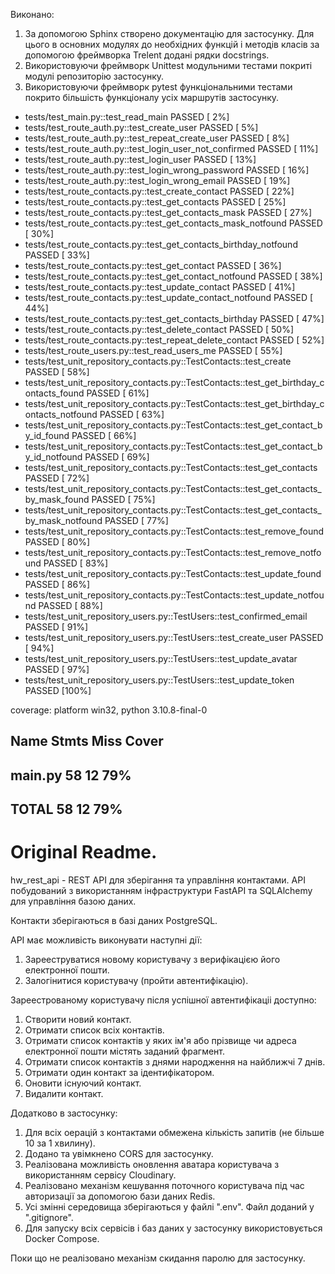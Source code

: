 Виконано:
1. За допомогою Sphinx створено документацію для застосунку.
   Для цього в основних модулях до необхідних функцій і методів класів за допомогою фреймворка Trelent додані рядки docstrings.
2. Використовуючи фреймворк Unittest модульними тестами покриті модулі репозиторію застосунку.
3. Використовуючи фреймворк pytest функціональними тестами покрито більшість функціоналу усіх маршрутів застосунку.

- tests/test_main.py::test_read_main PASSED                                                         [  2%]
- tests/test_route_auth.py::test_create_user PASSED                                                 [  5%]
- tests/test_route_auth.py::test_repeat_create_user PASSED                                          [  8%]
- tests/test_route_auth.py::test_login_user_not_confirmed PASSED                                    [ 11%]
- tests/test_route_auth.py::test_login_user PASSED                                                  [ 13%]
- tests/test_route_auth.py::test_login_wrong_password PASSED                                        [ 16%]
- tests/test_route_auth.py::test_login_wrong_email PASSED                                           [ 19%]
- tests/test_route_contacts.py::test_create_contact PASSED                                          [ 22%]
- tests/test_route_contacts.py::test_get_contacts PASSED                                            [ 25%]
- tests/test_route_contacts.py::test_get_contacts_mask PASSED                                       [ 27%]
- tests/test_route_contacts.py::test_get_contacts_mask_notfound PASSED                              [ 30%]
- tests/test_route_contacts.py::test_get_contacts_birthday_notfound PASSED                          [ 33%]
- tests/test_route_contacts.py::test_get_contact PASSED                                             [ 36%]
- tests/test_route_contacts.py::test_get_contact_notfound PASSED                                    [ 38%]
- tests/test_route_contacts.py::test_update_contact PASSED                                          [ 41%]
- tests/test_route_contacts.py::test_update_contact_notfound PASSED                                 [ 44%]
- tests/test_route_contacts.py::test_get_contacts_birthday PASSED                                   [ 47%]
- tests/test_route_contacts.py::test_delete_contact PASSED                                          [ 50%]
- tests/test_route_contacts.py::test_repeat_delete_contact PASSED                                   [ 52%]
- tests/test_route_users.py::test_read_users_me PASSED                                              [ 55%]
- tests/test_unit_repository_contacts.py::TestContacts::test_create PASSED                          [ 58%]
- tests/test_unit_repository_contacts.py::TestContacts::test_get_birthday_contacts_found PASSED     [ 61%]
- tests/test_unit_repository_contacts.py::TestContacts::test_get_birthday_contacts_notfound PASSED  [ 63%]
- tests/test_unit_repository_contacts.py::TestContacts::test_get_contact_by_id_found PASSED         [ 66%]
- tests/test_unit_repository_contacts.py::TestContacts::test_get_contact_by_id_notfound PASSED      [ 69%]
- tests/test_unit_repository_contacts.py::TestContacts::test_get_contacts PASSED                    [ 72%]
- tests/test_unit_repository_contacts.py::TestContacts::test_get_contacts_by_mask_found PASSED      [ 75%]
- tests/test_unit_repository_contacts.py::TestContacts::test_get_contacts_by_mask_notfound PASSED   [ 77%]
- tests/test_unit_repository_contacts.py::TestContacts::test_remove_found PASSED                    [ 80%]
- tests/test_unit_repository_contacts.py::TestContacts::test_remove_notfound PASSED                 [ 83%]
- tests/test_unit_repository_contacts.py::TestContacts::test_update_found PASSED                    [ 86%]
- tests/test_unit_repository_contacts.py::TestContacts::test_update_notfound PASSED                 [ 88%]
- tests/test_unit_repository_users.py::TestUsers::test_confirmed_email PASSED                       [ 91%]
- tests/test_unit_repository_users.py::TestUsers::test_create_user PASSED                           [ 94%]
- tests/test_unit_repository_users.py::TestUsers::test_update_avatar PASSED                         [ 97%]
- tests/test_unit_repository_users.py::TestUsers::test_update_token PASSED                          [100%]

coverage: platform win32, python 3.10.8-final-0

 Name      Stmts   Miss  Cover
 -----------------------------
 main.py      58     12    79%
 -----------------------------
 TOTAL        58     12    79%
 -----------------------------


Original Readme.
================
hw_rest_api - REST API для зберігання та управління контактами.
API побудований з використанням інфраструктури FastAPI та SQLAlchemy для управління базою даних.

Контакти зберігаються в базі даних PostgreSQL.

API має можливість виконувати наступні дії:

1. Зарееструватися новому користувачу з верифікацією його електронної пошти.
2. Залогінитися користувачу (пройти автентифікацію).


Зареестрованому користувачу після успішної автентифікаціі доступно:

1. Створити новий контакт.
2. Отримати список всіх контактів.
3. Отримати список контактів у яких ім'я або прізвище чи адреса електронної пошти містять заданий фрагмент.
4. Отримати список контактів з днями народження на найближчі 7 днів.
3. Отримати один контакт за ідентифікатором.
4. Оновити існуючий контакт.
5. Видалити контакт.

Додатково в застосунку:
1. Для всіх оерацій з контактами обмежена кількість запитів (не більше 10 за 1 хвилину).
2. Додано та увімкнено CORS для застосунку.
3. Реалізована можливість оновлення аватара користувача з використанням сервісу Cloudinary.
4. Реалізовано механізм кешування поточного користувача під час авторизації за допомогою бази даних Redis.
5. Усі змінні середовища зберігаються у файлі ".env". Файл доданий у ".gitignore".
6. Для запуску всіх сервісів і баз даних у застосунку використовується Docker Compose.

Поки що не реалізовано механізм скидання паролю для застосунку.
